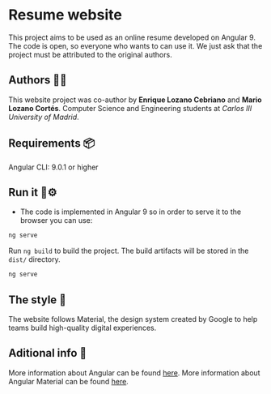 # Resume website 
This project aims to be used as an online resume developed on Angular 9. The code is open, so everyone who wants to can use it. We just ask that the project must be attributed to the original authors.

## Authors 🧑‍💻
This website project was co-author by **Enrique Lozano Cebriano** and **Mario Lozano Cortés**. Computer Science and Engineering students at *Carlos III University of Madrid*.

## Requirements 📦
Angular CLI: 9.0.1 or higher


## Run it 🐍⚙️
- The code is implemented in Angular 9 so in order to serve it to the browser you can use:
 ```bash
ng serve
```

Run `ng build` to build the project. The build artifacts will be stored in the `dist/` directory.
 ```bash
ng serve
```

## The style 🦄

The website follows Material, the design system created by Google to help teams build high-quality digital experiences.


## Aditional info 🧭

More information about Angular can be found [here](https://angular.io/).
More information about Angular Material can be found [here](https://material.angular.io/).

